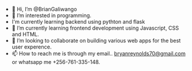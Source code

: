- 👋 Hi, I’m @BrianGaliwango
- 👀 I’m interested in programming.
-  I'm currently learning backend using pythton and flask
- 🌱 I’m currently learning frontend development using Javascript, CSS and HTML.
- 💞️ I’m looking to collaborate on building various web apps for the best user experence.
- 📫 How to reach me is through my email.. bryanreynolds70@gmail.com or whatsapp me +256-761-335-148.
